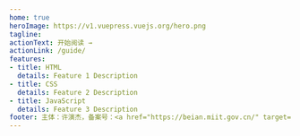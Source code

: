 ```yaml
---
home: true
heroImage: https://v1.vuepress.vuejs.org/hero.png
tagline: 
actionText: 开始阅读 →
actionLink: /guide/
features:
- title: HTML
  details: Feature 1 Description
- title: CSS
  details: Feature 2 Description
- title: JavaScript
  details: Feature 3 Description
footer: 主体：许演杰，备案号：<a href="https://beian.miit.gov.cn/" target="_blank">粤ICP备19153439号️</a>
---
```

